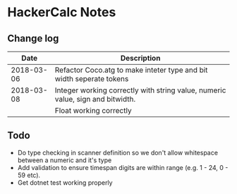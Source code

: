 HackerCalc Notes
================

Change log
----------

| Date          | Description                                                                                               |
|---------------|-----------------------------------------------------------------------------------------------------------|
| 2018-03-06    | Refactor Coco.atg to make inteter type and bit width seperate tokens                                      |
| 2018-03-08    | Integer working correctly with string value, numeric value, sign and bitwidth.                            |
|               | Float working correctly                                                                                   |

Todo
----

* Do type checking in scanner definition so we don't allow whitespace between a numeric and it's type
* Add validation to ensure timespan digits are within range (e.g. 1 - 24, 0 - 59 etc).
* Get dotnet test working properly